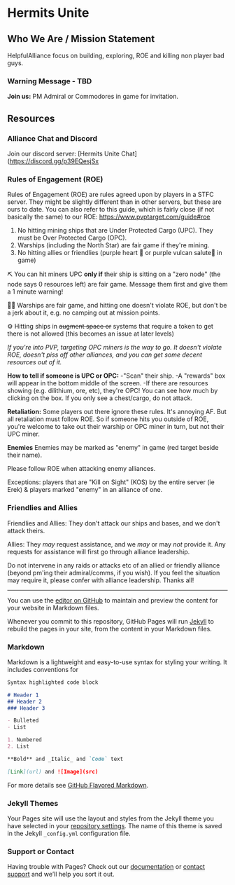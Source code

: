 # Hermits Unite

## Who We Are / Mission Statement
HelpfulAlliance focus on building, exploring, ROE and killing non player bad guys.

### Warning Message - TBD 

**Join us:** 
PM Admiral or Commodores in game for invitation.

## Resources

### Alliance Chat and Discord
Join our discord server: [Hermits Unite Chat](https://discord.gg/p39EQesjSx

### Rules of Engagement (ROE)

Rules of Engagement (ROE) are rules agreed upon by players in a STFC server. They might be slightly different than in other servers, but these are ours to date. You can also refer to this guide, which is fairly close (if not basically the same) to our ROE: https://www.pvptarget.com/guide#roe

1. No hitting mining ships that are Under Protected Cargo (UPC). They must be Over Protected Cargo (OPC). 
2. Warships (including the North Star) are fair game if they're mining.
3. No hitting allies or friendlies (purple heart 💜 or purple vulcan salute🖖  in game)

⛏️ You can hit miners UPC **only if** their ship is sitting on a "zero node" (the node says 0 resources left) are fair game. Message them first and give them a 1 minute warning!

🏴‍☠️ Warships are fair game, and hitting one doesn't violate ROE, but don't be a jerk about it, e.g. no camping out at mission points. 

⚙️ Hitting ships in ~~augment space or~~ systems that require a token to get there is not allowed (this becomes an issue at later levels)

*If you're into PVP, targeting OPC miners is the way to go. It doesn't violate ROE, doesn't piss off other alliances, and you can get some decent resources out of it.*

**How to tell if someone is UPC or OPC:**
-"Scan" their ship. 
-A "rewards" box will appear in the bottom middle of the screen. 
-If there are resources showing (e.g. dilithium, ore, etc), they're OPC! You can see how much by clicking on the box. If you only see a chest/cargo, do not attack.

**Retaliation:**
Some players out there ignore these rules. It's annoying AF. But all retaliation must follow ROE. So if someone hits you outside of ROE, you're welcome to take out their warship or OPC miner in turn, but not their UPC miner.

**Enemies**
Enemies may be marked as "enemy" in game (red target beside their name). 

Please follow ROE when attacking enemy alliances.

Exceptions: players that are "Kill on Sight" (KOS) by the entire server (ie Erek) & players marked "enemy" in an alliance of one.

### Friendlies and Allies

Friendlies and Allies: They don't attack our ships and bases, and we don't attack theirs.

Allies: They *may* request assistance, and we *may* or may *not* provide it. Any requests for assistance will first go through alliance leadership.

Do not intervene in any raids or attacks etc of an allied or friendly alliance (beyond pm'ing their admiral/comms, if you wish). If you feel the situation may require it, please confer with alliance leadership. Thanks all!




---

You can use the [editor on GitHub](https://github.com/stfc-roe/stfc-roe.github.io/edit/main/index.md) to maintain and preview the content for your website in Markdown files.

Whenever you commit to this repository, GitHub Pages will run [Jekyll](https://jekyllrb.com/) to rebuild the pages in your site, from the content in your Markdown files.

### Markdown

Markdown is a lightweight and easy-to-use syntax for styling your writing. It includes conventions for

```markdown
Syntax highlighted code block

# Header 1
## Header 2
### Header 3

- Bulleted
- List

1. Numbered
2. List

**Bold** and _Italic_ and `Code` text

[Link](url) and ![Image](src)
```

For more details see [GitHub Flavored Markdown](https://guides.github.com/features/mastering-markdown/).

### Jekyll Themes

Your Pages site will use the layout and styles from the Jekyll theme you have selected in your [repository settings](https://github.com/stfc-roe/stfc-roe.github.io/settings). The name of this theme is saved in the Jekyll `_config.yml` configuration file.

### Support or Contact

Having trouble with Pages? Check out our [documentation](https://docs.github.com/categories/github-pages-basics/) or [contact support](https://support.github.com/contact) and we’ll help you sort it out.
